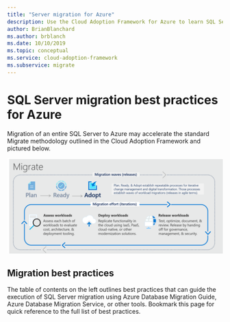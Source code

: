 ```yaml
---
title: "Server migration for Azure"
description: Use the Cloud Adoption Framework for Azure to learn SQL Server migration best practices to reduce complexity and standardize the migration process.
author: BrianBlanchard
ms.author: brblanch
ms.date: 10/10/2019
ms.topic: conceptual
ms.service: cloud-adoption-framework
ms.subservice: migrate
---
```


# SQL Server migration best practices for Azure

Migration of an entire SQL Server to Azure may accelerate the standard Migrate methodology outlined in the Cloud Adoption Framework and pictured below.

![Cloud Adoption Framework migration model](../../_images/migrate/methodology.png)

## Migration best practices

The table of contents on the left outlines best practices that can guide the execution of SQL Server migration using Azure Database Migration Guide, Azure Database Migration Service, or other tools. Bookmark this page for quick reference to the full list of best practices.
